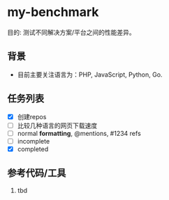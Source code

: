 my-benchmark
============

目的: 测试不同解决方案/平台之间的性能差异。

背景
-------
* 目前主要关注语言为：PHP, JavaScript, Python, Go.

任务列表
-------
- [x] 创建repos
- [ ] 比较几种语言的网页下载速度
- [ ] normal **formatting**, @mentions, #1234 refs
- [ ] incomplete
- [x] completed

参考代码/工具
------------
1. tbd
